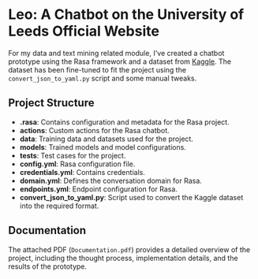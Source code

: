 # Leo: A Chatbot on the University of Leeds Official Website

For my data and text mining related module, I've created a chatbot prototype using the Rasa framework and a dataset from [Kaggle](https://www.kaggle.com/datasets/niraliivaghani/chatbot-dataset). The dataset has been fine-tuned to fit the project using the `convert_json_to_yaml.py` script and some manual tweaks.

## Project Structure

- **.rasa**: Contains configuration and metadata for the Rasa project.
- **actions**: Custom actions for the Rasa chatbot.
- **data**: Training data and datasets used for the project.
- **models**: Trained models and model configurations.
- **tests**: Test cases for the project.
- **config.yml**: Rasa configuration file.
- **credentials.yml**: Contains credentials.
- **domain.yml**: Defines the conversation domain for Rasa.
- **endpoints.yml**: Endpoint configuration for Rasa.
- **convert_json_to_yaml.py**: Script used to convert the Kaggle dataset into the required format.

## Documentation

The attached PDF (`Documentation.pdf`) provides a detailed overview of the project, including the thought process, implementation details, and the results of the prototype.
